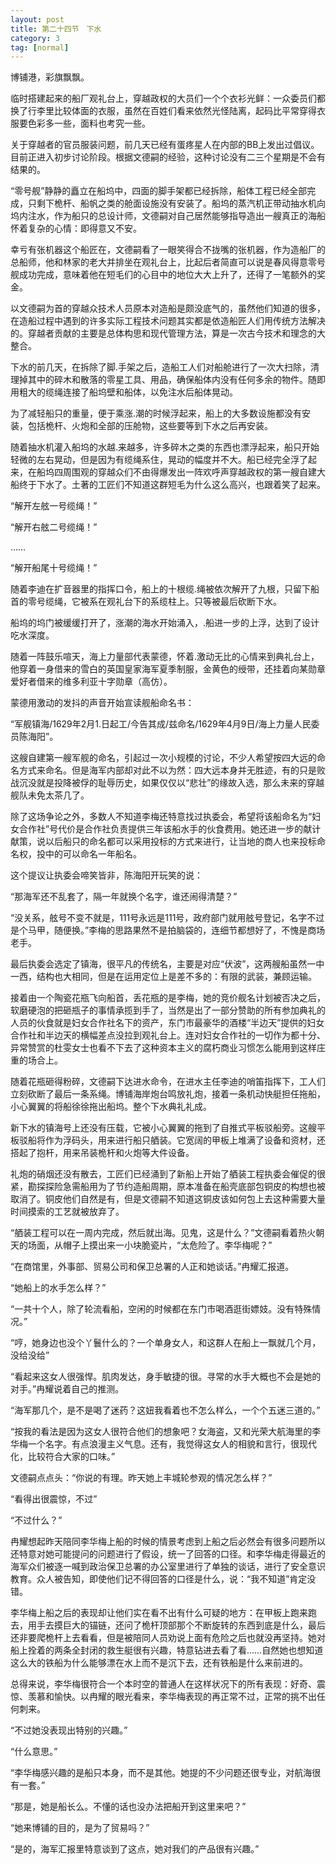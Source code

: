 ```yaml
---
layout: post
title: 第二十四节　下水
category: 3
tag: [normal]
---
```


博铺港，彩旗飘飘。

临时搭建起来的船厂观礼台上，穿越政权的大员们一个个衣衫光鲜：一众委员们都换了行李里比较体面的衣服，虽然在百姓们看来依然光怪陆离，起码比平常穿得衣服要色彩多一些，面料也考究一些。

关于穿越者的官员服装问题，前几天已经有蛋疼星人在内部的BB上发出过倡议。目前正进入初步讨论阶段。根据文德嗣的经验，这种讨论没有二三个星期是不会有结果的。

“零号舰”静静的矗立在船坞中，四面的脚手架都已经拆除，船体工程已经全部完成，只剩下桅杆、船帆之类的舱面设施没有安装了。船坞的蒸汽机正带动抽水机向坞内注水，作为船只的总设计师，文德嗣对自己居然能够指导造出一艘真正的海船怀着复杂的心情：即得意又不安。

幸亏有张机器这个船匠在，文德嗣看了一眼笑得合不拢嘴的张机器，作为造船厂的总船师，他和林家的老大并排坐在观礼台上，比起后者简直可以说是春风得意零号舰成功完成，意味着他在短毛们的心目中的地位大大上升了，还得了一笔额外的奖金。

以文德嗣为首的穿越众技术人员原本对造船是颇没底气的，虽然他们知道的很多，在造船过程中遇到的许多实际工程技术问题其实都是依造船匠人们用传统方法解决的。穿越者贡献的主要是总体构思和现代管理方法，算是一次古今技术和理念的大整合。

下水的前几天，在拆除了脚.手架之后，造船工人们对船舱进行了一次大扫除，清理掉其中的碎木和散落的零星工具、用品，确保船体内没有任何多余的物件。随即用粗大的缆绳连接了船坞壁和船体，以免注水后船体晃动。

为了减轻船只的重量，便于乘涨.潮的时候浮起来，船上的大多数设施都没有安装，包括桅杆、火炮和全部的压舱物，这些要等到下水之后再安装。

随着抽水机灌入船坞的水越.来越多，许多碎木之类的东西也漂浮起来，船只开始轻微的左右晃动，但是因为有缆绳系住，晃动的幅度并不大。船已经完全浮了起来，在船坞四周围观的穿越众们不由得爆发出一阵欢呼声穿越政权的第一艘自建大船终于下水了。土著的工匠们不知道这群短毛为什么这么高兴，也跟着笑了起来。

“解开左舷一号缆绳！”

“解开右舷二号缆绳！”

……

“解开船尾十号缆绳！”

随着李迪在扩音器里的指挥口令，船上的十根缆.绳被依次解开了九根，只留下船首的零号缆绳，它被系在观礼台下的系缆柱上。只等被最后砍断下水。

船坞的坞门被缓缓打开了，涨潮的海水开始涌入，.船进一步的上浮，达到了设计吃水深度。

随着一阵鼓乐喧天，海上力量部代表蒙德，怀着.激动无比的心情来到典礼台上，他穿着一身借来的雪白的英国皇家海军夏季制服，金黄色的绶带，还挂着向某勋章爱好者借来的维多利亚十字勋章（高仿）。

蒙德用激动的发抖的声音开始宣读舰船命名书：

“军舰镇海/1629年2月1.日起工/今告其成/兹命名/1629年4月9日/海上力量人民委员陈海阳”。

这艘自建第一艘军舰的命名，引起过一次小规模的讨论，不少人希望按四大远的命名方式来命名。但是海军内部却对此不以为然：四大远本身并无胜迹，有的只是败战沉没就是投降被俘的耻辱历史，如果仅仅以“悲壮”的缘故入选，那么未来的穿越舰队未免太茶几了。

除了这场争论之外，多数人不知道李梅还特意找过执委会，希望将该船命名为“妇女合作社”号代价是合作社负责提供三年该船水手的伙食费用。她还进一步的献计献策，说以后船只的命名都可以采用投标的方式来进行，让当地的商人也来投标命名权，投中的可以命名一年船名。

这个提议让执委会啼笑皆非，陈海阳开玩笑的说：

“那海军还不乱套了，隔一年就换个名字，谁还闹得清楚？”

“没关系，舷号不变不就是，111号永远是111号，政府部门就用舷号登记，名字不过是个马甲，随便换。”李梅的思路果然不是拍脑袋的，连细节都想好了，不愧是商场老手。

最后执委会选定了镇海，很平凡的传统名，主要是对应“伏波”，这两艘船虽然一中一西，结构也大相同，但是在运用定位上是差不多的：有限的武装，兼顾运输。

接着由一个陶瓷花瓶飞向船首，丢花瓶的是李梅，她的竞价舰名计划被否决之后，软磨硬泡的把砸瓶子的事情承揽到手了，当然是出了一部分赞助的所有参加典礼的人员的伙食就是妇女合作社名下的资产，东门市最豪华的酒楼“半边天”提供的妇女合作社和半边天的横幅差点没拉到观礼台上。连对妇女合作社的一切作为都十分、异常赞赏的杜雯女士也看不下去了这种资本主义的腐朽商业习惯怎么能用到这样庄重的场合上。

随着花瓶砸得粉碎，文德嗣下达进水命令，在进水主任李迪的哨笛指挥下，工人们立刻砍断了最后一条系绳。博铺海岸炮台鸣放礼炮，接着一条机动快艇担任拖船，小心翼翼的将船徐徐拖出船坞。整个下水典礼礼成。

新下水的镇海号上还没有压载，它被小心翼翼的拖到了自推式平板驳船旁。这艘平板驳船将作为浮码头，用来进行船只舾装。它宽阔的甲板上堆满了设备和资材，还搭起了抱杆，用来吊装桅杆和火炮等大件设备。

礼炮的硝烟还没有散去，工匠们已经涌到了新船上开始了舾装工程执委会催促的很紧，勘探探险急需船用为了节约造船周期，原本准备在船壳底部包铜皮的构想也被取消了。铜皮他们自然是有，但是文德嗣不知道这铜皮该如何包上去这种需要大量时间摸索的工艺就被放弃了。

“舾装工程可以在一周内完成，然后就出海。见鬼，这是什么？”文德嗣看着热火朝天的场面，从帽子上摸出来一小块脆瓷片，“太危险了。李华梅呢？”

“在商馆里，外事部、贸易公司和保卫总署的人正和她谈话。”冉耀汇报道。

“她船上的水手怎么样？”

“一共十个人，除了轮流看船，空闲的时候都在东门市喝酒逛街嫖妓。没有特殊情况。”

“哼，她身边也没个丫鬟什么的？一个单身女人，和这群人在船上一飘就几个月，没给没给”

“看起来这女人很强悍。肌肉发达，身手敏捷的很。寻常的水手大概也不会是她的对手。”冉耀说着自己的推测。

“海军那几个，是不是喝了迷药？这妞我看着也不怎么样么，一个个五迷三道的。”

“按我的看法是因为这女人很符合他们的想象吧？女海盗，又和光荣大航海里的李华梅一个名字。有点浪漫主义气息。还有，我觉得这女人的相貌和言行，很现代化，比较符合大家的口味。”

文德嗣点点头：“你说的有理。昨天她上丰城轮参观的情况怎么样？”

“看得出很震惊，不过”

“不过什么？”

冉耀想起昨天陪同李华梅上船的时候的情景考虑到上船之后必然会有很多问题所以还特意对她可能提问的问题进行了假设，统一了回答的口径。和李华梅走得最近的海军众们被逐一喊到政治保卫总署的办公室里进行了单独的谈话，进行了安全意识教育。众人被告知，即使他们记不得回答的口径是什么，说：“我不知道”肯定没错。

李华梅上船之后的表现却让他们实在看不出有什么可疑的地方：在甲板上跑来跑去，用手去摸巨大的锚链，还问了桅杆顶部那个不断旋转的东西到底是什么，最后还非要爬桅杆上去看看，但是被陪同人员劝说上面有危险之后也就没再坚持。她对船上拴着的两条全封闭的救生艇很有兴趣，特意钻进去看了看……自然她也想知道这么大的铁船为什么能够漂在水上而不是沉下去，还有铁船是什么来前进的。

总得来说，李华梅很符合一个本时空的普通人在这样状况下的所有表现：好奇、震惊、羡慕和愉快。以冉耀的眼光看来，李华梅表现的再正常不过，正常的挑不出任何刺来。

“不过她没表现出特别的兴趣。”

“什么意思。”

“李华梅感兴趣的是船只本身，而不是其他。她提的不少问题还很专业，对航海很有一套。”

“那是，她是船长么。不懂的话也没办法把船开到这里来吧？”

“她来博铺的目的，是为了贸易吗？”

“是的，海军汇报里特意谈到了这点，她对我们的产品很有兴趣。”